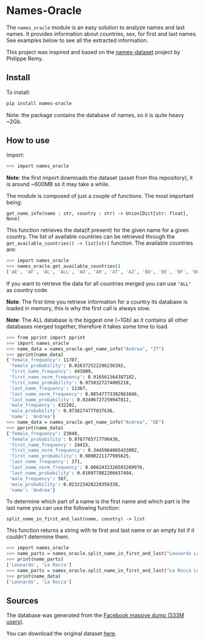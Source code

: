 # Names-Oracle

The `names_oracle` module is an easy solution to analyze names and last names.
It provides information about countries, sex, for first and last names.
See examples below to see all the extracted information.

This project was inspired and based on the [names-dataset](https://github.com/philipperemy/name-dataset) project by Philippe Remy.

## Install

To install:

```bash
pip install names-oracle
```

Note: the package contains the database of names, so it is quite heavy ~2Gb.

## How to use

Import:

```bash
>>> import names_oracle
```

**Note**: the first import downloads the dataset (asset from this repository), it is around ~600MB so it may take a while.

The module is composed of just a couple of functions. The most important being:

`get_name_info(name : str, country : str) -> Union[Dict[str: float], None]`

This function retrieves the data(if present) for the given name for a given country. The list of
available countries can be retrieved through the `get_available_countries() -> list[str]` function.
The available countries are:

```bash
>>> import names_oracle
>>> names_oracle.get_available_countries()
['AE', 'AF', 'AL', 'ALL', 'AO', 'AR', 'AT', 'AZ', 'BD', 'BE', 'BF', 'BG', 'BH', 'BI', 'BN', 'BO', 'BR', 'BW', 'CA', 'CH', 'CL', 'CM', 'CN', 'CO', 'CR', 'CY', 'CZ', 'DE', 'DJ', 'DK', 'DZ', 'EC', 'EE', 'EG', 'ES', 'ET', 'FI', 'FJ', 'FR', 'GB', 'GE', 'GH', 'GR', 'GT', 'HK', 'HN', 'HR', 'HT', 'HU', 'ID', 'IE', 'IL', 'IN', 'IQ', 'IR', 'IS', 'IT', 'JM', 'JO', 'JP', 'KH', 'KR', 'KW', 'KZ', 'LB', 'LT', 'LU', 'LY', 'MA', 'MD', 'MO', 'MT', 'MU', 'MV', 'MX', 'MY', 'NA', 'NG', 'NL', 'NO', 'OM', 'PA', 'PE', 'PH', 'PL', 'PR', 'PS', 'PT', 'QA', 'RS', 'RU', 'SA', 'SD', 'SE', 'SG', 'SI', 'SV', 'SY', 'TM', 'TN', 'TR', 'TW', 'US', 'UY', 'YE', 'ZA']
```

If you want to retrieve the data for all countries merged you can use `"ALL"` as country code.

**Note**: The first time you retrieve information for a country its database is loaded in memory, this is why the first call is always slow.

**Note**: The ALL database is the biggest one (~1Gb) as it contains all other databases merged together, therefore it takes some time to load.

```bash
>>> from pprint import pprint
>>> import names_oracle
>>> name_data = names_oracle.get_name_info("Andrea", "IT")
>>> pprint(name_data)
{'female_frequency': 11707,
 'female_probability': 0.026372522296236392,
 'first_name_frequency': 443909,
 'first_name_norm_frequency': 0.916561364387182,
 'first_name_probability': 0.9750327274005218,
 'last_name_frequency': 11367,
 'last_name_norm_frequency': 0.08547773382863846,
 'last_name_probability': 0.02496727259947812,
 'male_frequency': 432202,
 'male_probability': 0.9736274777037636,
 'name': 'Andrea'}
>>> name_data = names_oracle.get_name_info("Andrea", "DE")
>>> pprint(name_data)
{'female_frequency': 23848,
 'female_probability': 0.9767765717796436,
 'first_name_frequency': 24415,
 'first_name_norm_frequency': 0.3445964065433092,
 'first_name_probability': 0.9890221177995625,
 'last_name_frequency': 271,
 'last_name_norm_frequency': 0.0062432326583269976,
 'last_name_probability': 0.010977882200437494,
 'male_frequency': 567,
 'male_probability': 0.023223428220356338,
 'name': 'Andrea'}
```

To determine which part of a name is the first name and which part is the last name you can use the following function:

`split_name_in_first_and_last(name, country) -> list`

This function returns a string with te first and last name or an empty list if it couldn't determine them.

```bash
>>> import names_oracle
>>> name_parts = names_oracle.split_name_in_first_and_last("Leonardo La Rocca", "IT")
>>> print(name_parts)
['Leonardo', 'La Rocca']
>>> name_parts = names_oracle.split_name_in_first_and_last("La Rocca Leonardo", "IT")
>>> print(name_data)
['Leonardo', 'La Rocca']
```

## Sources

The database was generated from the [Facebook massive dump (533M users)](https://www.theguardian.com/technology/2021/apr/03/500-million-facebook-users-website-hackers).

You can download the original dataset [here](https://drive.google.com/file/d/1wRQfw5EYpzulvRfHCGIUWB2am5JUYVGk/view).
